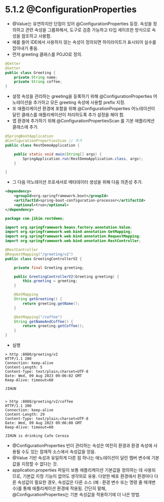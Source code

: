 # 5.1.2 @ConfigurationProperties
- @Value는 유연하지만 단점이 있어 @ConfigurationProperties 등장. 속성을 정의하고 관련 속성을 그룹화해서, 도구로 검증 가능하고 타입 세이프한 방식으로 속성을 참조하고 사용함.
- 예를 들어 IDE에서 사용하지 않는 속성이 정의되면 하이라이트가 표시되어 실수를 잡아내기 좋음.
- 먼저 greeting 클래스를 POJO로 정의.
```java
@Getter
@Setter
public class Greeting {
	private String name;
	private String coffee;
}
```
- 설정 속성을 관리하는 greeting을 등록하기 위해 @ConfigurationProperties 어노테이션을 추가하고 모든 greeting 속성에 사용할 prefix 지정.
- 또 애플리케이션 환경에 포함을 위해 @ConfigurationProperties 어노테이션이 달린 클래스를 애플리케이션이 처리하도록 추가 설정을 해야 함.
- 앱 환경에 추가하기 위해 @ConfigurationPropertiesScan 를 기본 애플리케션 클래스에 추가.
```java
@SpringBootApplication
@ConfigurationPropertiesScan // 추가
public class RestDemoApplication {

	public static void main(String[] args) {
		SpringApplication.run(RestDemoApplication.class, args);
	}

}
```
- 그 다음 어노테이션 프로세서로 메타데이터 생성을 위해 다음 의존성 추가.
```xml
<dependency>
    <groupId>org.springframework.boot</groupId>
    <artifactId>spring-boot-configuration-processor</artifactId>
    <optional>true</optional>
</dependency>
```
```java
package com.jikim.restdemo;

import org.springframework.beans.factory.annotation.Value;
import org.springframework.web.bind.annotation.GetMapping;
import org.springframework.web.bind.annotation.RequestMapping;
import org.springframework.web.bind.annotation.RestController;

@RestController
@RequestMapping("/greeting/v2")
public class GreetingControllerV2 {

	private final Greeting greeting;

	public GreetingControllerV2(Greeting greeting) {
		this.greeting = greeting;
	}

	@GetMapping
	String getGreeting() {
		return greeting.getName();
	}

	@GetMapping("/coffee")
	String getNameAndCoffee() {
		return greeting.getCoffee();
	}
}
```
- 실행
```text
> http :8080/greeting/v2                   
HTTP/1.1 200 
Connection: keep-alive
Content-Length: 5
Content-Type: text/plain;charset=UTF-8
Date: Wed, 09 Aug 2023 09:06:02 GMT
Keep-Alive: timeout=60

JIHUN


> http :8080/greeting/v2/coffee
HTTP/1.1 200 
Connection: keep-alive
Content-Length: 29
Content-Type: text/plain;charset=UTF-8
Date: Wed, 09 Aug 2023 09:06:08 GMT
Keep-Alive: timeout=60

JIHUN is drinking Cafe Cereza
```
- @ConfigurationProperties 빈이 관리하는 속성은 여전히 환경과 환경 속성에 사용될 수도 있는 잠재적 소스에서 속성값을 얻음.
- @Value 기반 속성과 유일하게 다른 점 하나는 애노테이션이 달린 멤버 변수에 기본값을 지정할 수 없다는 것.
- application.properties 파일이 보통 애플리케이션 기본값을 정의하는 데 사용되므로, 기본값 지정 기능이 없어도 생각외로 유용. 다양한 배포 환경에서 환경마다 다른 속성값이 필요한 경우, 속성값은 다른 소스
  (예 : 환경 변수 또는 명령 줄 매개변수)를 통해 애플리케이션 환경에 적용됨. 간단히 말해, @ConfigurationProperties는 기본 속성값을 적용하기에 더 나은 방법.
